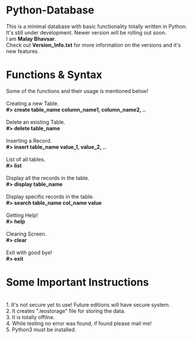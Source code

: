 # Python-Database
This is a minimal database with basic functionality totally written in Python. It's still under development. Newer version will be rolling out soon.</br>
I am <b>Malay Bhavsar</b>.</br>
Check out <b>Version_Info.txt</b> for more information on the versions and it's new features.

# Functions & Syntax
Some of the functions and their usage is mentioned below!
</br></br> Creating a new Table.</br>
<b> #> create table_name column_name1, column_name2, ..</b>
</br></br> Delete an existing Table.</br>
<b> #> delete table_name</b>
</br></br> Inserting a Record.</br>
<b> #> insert table_name value_1, value_2, ..</b>
</br></br> List of all tables.</br>
<b> #> list</b>
</br></br> Display all the records in the table.</br>
<b> #> display table_name</b>
</br></br> Display specific records in the table.</br>
<b> #> search table_name col_name value</b>
</br></br> Getting Help!</br>
<b> #> help</b>
</br></br> Clearing Screen.</br>
<b> #> clear</b>
</br></br> Exit with good bye!</br>
<b> #> exit</b>
</br>
# Some Important Instructions
</br>
1. It's not secure yet to use! Future editions will have secure system.</br>
2. It creates ".leostorage" file for storing the data.</br>
3. It is totally offilne.</br>
4. While testing no error was found, if found please mail me!</br>
5. Python3 must be installed.</br>
